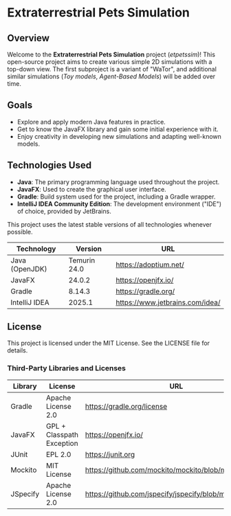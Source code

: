 # Extraterrestrial Pets Simulation

## Overview
Welcome to the **Extraterrestrial Pets Simulation** project (_etpetssim_)!
This open-source project aims to create various simple 2D simulations with a top-down view.
The first subproject is a variant of "WaTor", and additional similar simulations (_Toy models_, _Agent-Based Models_)
will be added over time.

## Goals
- Explore and apply modern Java features in practice.
- Get to know the JavaFX library and gain some initial experience with it.
- Enjoy creativity in developing new simulations and adapting well-known models.

## Technologies Used
- **Java**: The primary programming language used throughout the project.
- **JavaFX**: Used to create the graphical user interface.
- **Gradle**: Build system used for the project, including a Gradle wrapper.
- **IntelliJ IDEA Community Edition**: The development environment ("IDE") of choice, provided by JetBrains.

This project uses the latest stable versions of all technologies whenever possible.

| Technology          | Version      | URL                             |
|---------------------|--------------|---------------------------------|
| Java (OpenJDK)      | Temurin 24.0 | https://adoptium.net/           |
| JavaFX              | 24.0.2       | https://openjfx.io/             |
| Gradle              | 8.14.3       | https://gradle.org/             |
| IntelliJ IDEA       | 2025.1       | https://www.jetbrains.com/idea/ |

## License

This project is licensed under the MIT License. See the LICENSE file for details.

### Third-Party Libraries and Licenses

| Library    | License                   | URL                                                    |
|------------|---------------------------|--------------------------------------------------------|
| Gradle     | Apache License 2.0        | https://gradle.org/license                             |
| JavaFX     | GPL + Classpath Exception | https://openjfx.io/                                    |
| JUnit      | EPL 2.0                   | https://junit.org                                      |
| Mockito    | MIT License               | https://github.com/mockito/mockito/blob/main/LICENSE   |
| JSpecify   | Apache License 2.0        | https://github.com/jspecify/jspecify/blob/main/LICENSE |
